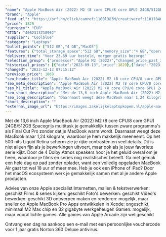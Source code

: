 ```yaml
---
"name": "Apple MacBook Air (2022) M2 (8 core CPU/8 core GPU) 24GB/512GB Space Gray QWERTY"
"brand": "Apple"
"feed_url": "https://prf.hn/click/camref:1100l383M/creativeref:1101l84031/destination:https%3A%2F%2Fwww.coolblue.nl%2Fproduct%2F910590"
"price": 1829
"currency": "EUR"
"GTIN": "4062313718962"
"supplier": "Coolblue"
"category": "Laptops"
"bullet_points": ["512 GB","4 GB","MacOS"]
"features": {"total_storage_space":"512 GB","memory_size":"4 GB","operating_system":"MacOS"}
"delivery_time": "Voor 23.59 uur besteld, morgen gratis bezorgd"
"selection_group": {"processor":"Apple M2 (2022)","changed_price_past_3_days":true,"product_family":"MacBook Air"}
"historical_prices": [{"date":"2023-09-13","price":1829},{"date":"2023-12-12","price":1869},{"date":"2023-12-13","price":1829}]
"changed": "2023-12-13 07:15:12"
"previous_price": 1869
"seo_header_title": "Apple MacBook Air (2022) M2 (8 core CPU/8 core GPU) 24GB/512GB Space Gray QWERTY"
"seo_meta_description": "Apple MacBook Air (2022) M2 (8 core CPU/8 core GPU) 24GB/512GB Space Gray QWERTY"
"seo_h1_title": "Apple MacBook Air (2022) M2 (8 core CPU/8 core GPU) 24GB/512GB Space Gray QWERTY"
"seo_short_description": "Met de 13,6 inch Apple MacBook Air (2022) M2 (8 core CPU/8 core GPU) 24GB/512GB Spacegrijs multitask je gemakkelijk tussen zware programma's als Final Cut Pro zonder dat je MacBook warm wordt."
"seo_long_description": "Daarnaast weegt deze MacBook maar 1,24 kilogram, waardoor je hem makkelijk meeneemt. Op het 500 nits Liquid Retina scherm zie je rijke contrasten en veel details. Dit is niet alleen fijn als je bewerkingen uitvoert, maar ook als je jouw favoriete serie kijkt. Door de 4 Dolby Atmos speakers hoor je het geluid overal om je heen, waardoor je films en series nog realistischer beleeft. Ga met gemak een hele dag op pad zonder oplader, want een volledig opgeladen MacBook Air gaat tot wel 18 uur of meer mee. Heb je ook een iPhone of iPad? Door het macOS ecosysteem werk je gemakkelijk samen met al je andere Apple producten. \r\n\r\nAdvies van onze Apple specialist\r\nInternetten, mailen & tekstverwerken: geschikt\r\nFilms & series kijken: geschikt\r\nFoto's bewerken: geschikt\r\nVideo's bewerken: geschikt\r\n3D ontwerpen maken en renderen: mogelijk, maar sneller op Apple MacBook Pro\r\nApps ontwikkelen in Xcode: ongeschikt, minimaal M2 Max chip en 32 gigabyte werkgeheugen\r\nGamen: mogelijk, maar vooral lichte games. Alle games van Apple Arcade zijn wel geschikt\r\n\r\nOntvang een dag na aankoop een e-mail met een persoonlijke vouchercode voor 1 jaar gratis Norton 360 Deluxe antivirus."
"short_description": ""
"external_image_url": "https://images.zakelijkelaptopkopen.nl/apple-macbook-air-2022-m2-8-core-cpu-8-core-gpu-24gb-512gb-space-gray-qwerty.webp"
---
```


Met de 13,6 inch Apple MacBook Air (2022) M2 (8 core CPU/8 core GPU) 24GB/512GB Spacegrijs multitask je gemakkelijk tussen zware programma's als Final Cut Pro zonder dat je MacBook warm wordt. Daarnaast weegt deze MacBook maar 1,24 kilogram, waardoor je hem makkelijk meeneemt. Op het 500 nits Liquid Retina scherm zie je rijke contrasten en veel details. Dit is niet alleen fijn als je bewerkingen uitvoert, maar ook als je jouw favoriete serie kijkt. Door de 4 Dolby Atmos speakers hoor je het geluid overal om je heen, waardoor je films en series nog realistischer beleeft. Ga met gemak een hele dag op pad zonder oplader, want een volledig opgeladen MacBook Air gaat tot wel 18 uur of meer mee. Heb je ook een iPhone of iPad? Door het macOS ecosysteem werk je gemakkelijk samen met al je andere Apple producten.

Advies van onze Apple specialist
Internetten, mailen & tekstverwerken: geschikt
Films & series kijken: geschikt
Foto's bewerken: geschikt
Video's bewerken: geschikt
3D ontwerpen maken en renderen: mogelijk, maar sneller op Apple MacBook Pro
Apps ontwikkelen in Xcode: ongeschikt, minimaal M2 Max chip en 32 gigabyte werkgeheugen
Gamen: mogelijk, maar vooral lichte games. Alle games van Apple Arcade zijn wel geschikt

Ontvang een dag na aankoop een e-mail met een persoonlijke vouchercode voor 1 jaar gratis Norton 360 Deluxe antivirus.